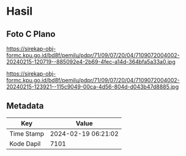 # Hasil

## Foto C Plano

https://sirekap-obj-formc.kpu.go.id/bd8f/pemilu/pdpr/71/09/07/20/04/7109072004002-20240215-120719--885092e4-2b69-4fec-a14d-364bfa5a33a0.jpg

https://sirekap-obj-formc.kpu.go.id/bd8f/pemilu/pdpr/71/09/07/20/04/7109072004002-20240215-123921--115c9049-00ca-4d56-804d-d043b47d8885.jpg


## Metadata

| Key        | Value               |
| ---------- | ------------------- |
| Time Stamp | 2024-02-19 06:21:02 |
| Kode Dapil | 7101                |



